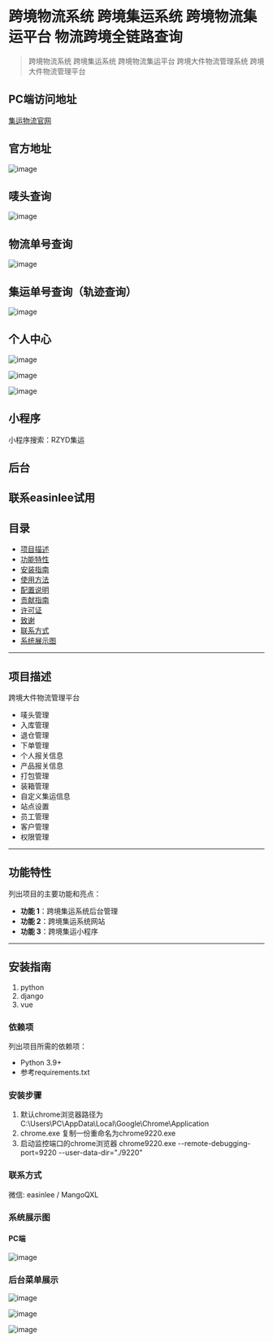 # 跨境物流系统 跨境集运系统 跨境物流集运平台 物流跨境全链路查询

> 跨境物流系统 跨境集运系统 跨境物流集运平台 跨境大件物流管理系统 跨境大件物流管理平台
## PC端访问地址
[集运物流官网](https://runzeyunda.com)

## 官方地址
![image](https://github.com/user-attachments/assets/0044c9cc-cdf2-4a15-947b-830ae86d4b56)

## 唛头查询
![image](https://github.com/user-attachments/assets/abc52841-9e9a-4af3-849f-926e0e3e91f9)

## 物流单号查询
![image](https://github.com/user-attachments/assets/9b0653d9-8ff4-4516-87c4-059c63303030)

## 集运单号查询（轨迹查询）
![image](https://github.com/user-attachments/assets/e6abfdfd-d974-4666-9981-048435e507a7)

## 个人中心
![image](https://github.com/user-attachments/assets/31e0e8c2-75bf-4dd8-aa05-405c88484776)

![image](https://github.com/user-attachments/assets/f789a257-02d8-4e11-ad4d-ee29bc95626a)

![image](https://github.com/user-attachments/assets/909bc56e-c1b3-4dc3-9d8c-aef55379300b)






## 小程序
小程序搜索：RZYD集运
## 后台
联系easinlee试用
---
## 目录
- [项目描述](#项目描述)
- [功能特性](#功能特性)
- [安装指南](#安装指南)
- [使用方法](#使用方法)
- [配置说明](#配置说明)
- [贡献指南](#贡献指南)
- [许可证](#许可证)
- [致谢](#致谢)
- [联系方式](#联系方式)
- [系统展示图](#系统展示图)

---

## 项目描述
跨境大件物流管理平台
- 唛头管理 
- 入库管理
- 退仓管理
- 下单管理
- 个人报关信息
- 产品报关信息
- 打包管理
- 装箱管理
- 自定义集运信息
- 站点设置
- 员工管理
- 客户管理
- 权限管理

---
## 功能特性
列出项目的主要功能和亮点：
- **功能 1**：跨境集运系统后台管理
- **功能 2**：跨境集运系统网站 
- **功能 3**：跨境集运小程序
---

## 安装指南
1. python
2. django
3. vue

### 依赖项
列出项目所需的依赖项：
- Python 3.9+
- 参考requirements.txt 

### 安装步骤
1. 默认chrome浏览器路径为C:\Users\PC\AppData\Local\Google\Chrome\Application
2. chrome.exe 复制一份重命名为chrome9220.exe
3. 启动监控端口的chrome浏览器 chrome9220.exe --remote-debugging-port=9220 --user-data-dir="./9220"

### 联系方式
微信: easinlee / MangoQXL

### 系统展示图

#### PC端
![image](https://github.com/user-attachments/assets/9f6ae151-84dd-4836-8b1e-26ef35b3ce03)

### 后台菜单展示
![image](https://github.com/user-attachments/assets/a6b4b69c-4937-4b62-a50a-686b59a90d63)


![image](https://github.com/user-attachments/assets/1530d536-e760-47e7-a8a4-a06b354f6a7d)

![image](https://github.com/user-attachments/assets/dd6e945a-e455-43b4-8bc6-b75749788c8e)




